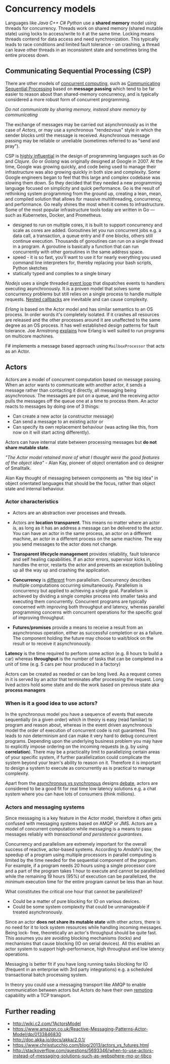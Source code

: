 # Concurrency models

Languages like *Java* *C++* *C#* *Python* use a **shared memory** model using threads for concurrency. Threads work on shared memory (shared mutable state) using locks to access/write to it at the same time. Locking means threads contend for data access and need synchronization. This typically leads to race conditions and limited fault tolerance - on crashing, a thread can leave other threads in an inconsistent state and sometimes bring the entire process down.

## Communicating Sequential Processing (CSP)

There are other models of [concurrent computing](https://en.wikipedia.org/wiki/Concurrent_computing), such as [Communicating Sequential Processing](http://www.usingcsp.com/cspbook.pdf) based on **message passing** which tend to be far easier to reason about than shared-memory concurrency, and is typically considered a more robust form of concurrent programming.

*Do not communicate by sharing memory, instead share memory by communicating*

The exchange of messages may be carried out asynchronously as in the case of *Actors*, or may use a synchronous "rendezvous" style in which the sender blocks until the message is received. Asynchronous message passing may be reliable or unreliable (sometimes referred to as "send and pray").

CSP is [highly influential](http://www.minaandrawos.com/2015/12/06/concurrency-in-golang/) in the design of programming languages such as *Go* and *Clojure*. *Go* or *Golang* was originally designed at Google in 2007. At the time, Google was growing quickly, and code being used to manage their infrastructure was also growing quickly in both size and complexity. Some Google engineers began to feel that this large and complex codebase was slowing them down. So they decided that they needed a new programming language focused on simplicity and quick performance. Go is the result of rethinking system programming from the ground up, creating a lean, mean, and compiled solution that allows for massive multithreading, concurrency, and performance. Go really shines the most when it comes to infrastructure. Some of the most popular infrastructure tools today are written in Go — such as Kubernetes, Docker, and Prometheus.

* designed to run on multiple cores, it is built to support concurrency and scale as cores are added. Goroutines let you run concurrent jobs e.g. a data call, a transaction, a queue entry and if one blocks, others still continue execution. Thousands of goroutines can run on a single thread in a program. A goroutine is basically a function that can run concurrently with other goroutines in the same address space.
* speed - it is so fast, you’ll want to use it for nearly everything you used command line interpreters for, thereby replacing your bash scripts, Python sketches
* statically typed and complies to a single binary

*Nodejs* uses a single threaded [event loop](https://blog.sessionstack.com/how-javascript-works-event-loop-and-the-rise-of-async-programming-5-ways-to-better-coding-with-2f077c4438b5) that dispatches events to handlers executing asynchronously. It is a proven model that solves some concurrency problems but still relies on a single process to handle multiple requests. [Nested callbacks](https://joearms.github.io/published/2013-04-02-Red-and-Green-Callbacks.html) are inevitable and can cause complexity.

*Erlang* is based on the Actor model and has similar semantics to an OS process. In order words it's completely isolated. If it crashes all resources are released and the other processes around it are unaffected to the same degree as an OS process. It has well established design patterns for fault tolerance. Joe Armstrong [explains](https://www.youtube.com/watch?v=bo5WL5IQAd0) how Erlang is well suited to run programs on multicore machines.

F# implements a message based approach using `MailboxProcessor` that acts as an Actor.

## Actors

Actors are a model of concurrent computation based on message passing. When an actor wants to communicate with another actor, it sends a message rather than contacting it directly, all messaging being asynchronous. The messages are put on a queue, and the receiving actor pulls the messages off the queue one at a time to process them. An actor reacts to messages by doing one of 3 things:

* Can create a new actor (a constructor message)
* Can send a message to an existing actor or
* Can specify its own replacement behaviour (was acting like this, from now on it will start acting differently).

Actors can have internal state between processing messages but **do not share mutable state**.

*"The Actor model retained more of what I thought were the good features of the object idea"* - Alan Kay, pioneer of object orientation and co designer of Smalltalk.

Alan Kay thought of messaging between components as "the big idea" in object orientated languages that should be the focus, rather than object state and internal behaviour.

### Actor characteristics

* Actors are an abstraction over processes and threads.

* Actors are **location transparent**. This means no matter where an actor is, as long as it has an address a message can be delivered to the actor. You can have an actor in the same process, an actor on a different machine, an actor in a different process on the same machine. The way you send messages to the actor does not change.

* **Transparent lifecycle management** provides reliability, fault tolerance and self healing capabilities. If an actor errors, supervisor kicks in, handles the error, restarts the actor and prevents an exception bubbling up all the way up and crashing the application.

* **Concurrency** is [different](http://stackoverflow.com/questions/1897993/what-is-the-difference-between-concurrent-programming-and-parallel-programming) from parallelism. Concurrency describes multiple computations occurring simultaneously. Parallelism is concurrency but applied to achieving a single goal. Parallelism is achieved by dividing a single complex process into smaller tasks and executing them concurrently. Concurrent programs are typically concerned with improving both throughput and latency, whereas parallel programming concerns with concurrent operations for the specific goal of improving throughput.

* **Futures/promises** provide a means to receive a result from an asynchronous operation, either as successful completion or as a failure. The component holding the future may choose to wait/block on the result or to receive it asynchronously.

**Latency** is the time required to perform some action (e.g. 8 hours to build a car) whereas **throughput** is the number of tasks that can be completed in a unit of time (e.g. 5 cars per hour produced in a factory)

Actors can be created as needed or can be long lived. As a request comes in it is served by an actor that terminates after processing the request. Long lived actors hold some state and do the work based on previous state aka **process managers**

### When is it a good idea to use actors?

In the synchronous model you have a sequence of events that execute sequentially (in a given order) which in theory is easy (read familiar) to program and reason about, whereas in the event driven asynchronous model the order of execution of concurrent code is not guaranteed. This leads to non determinism and can make it very hard to debug concurrent programs. Depending upon the underlying business problem you may have to explicitly impose ordering on the incoming requests (e.g. by using **correlation**). There may be a practicality limit to parallelizing certain areas of your specific system, if further parallelization could complicate the system beyond your team's ability to reason on it. Therefore it is important to design a system to execute as concurrently as is practical to manage complexity.

Apart from the [asynchronous vs synchronous](https://www.infoq.com/presentations/asynchronous-vs-synchronous?utm_source=twitter&utm_medium=link&utm_campaign=qcon
) designs [debate](https://www.youtube.com/watch?v=bzkRVzciAZg), actors are considered to be a good fit for real time low latency solutions e.g. a chat system where you can have lots of consumers (think millions).

### Actors and messaging systems

Since messaging is a key feature in the Actor model, therefore it often gets confused with messaging systems based on AMQP or JMS. Actors are a model of concurrent computation while messaging is a means to pass messages reliably with *transactional and persistence guarantees*.

Concurrency and parallelism are extremely important for the overall success of reactive, actor-based systems. According to *Amdahl's law*, the speedup of a program using multiple processors in parallel computing is limited by the time needed for the sequential component of the program. For example, if a program needs 20 hours using a single processor core and a part of the program takes 1 hour to execute and cannot be parallelized while the remaining 19 hours (95%) of execution can be parallelized, the minimum execution time for the entire program cannot be less than an hour.

What constitutes the critical one hour that cannot be parallelized?

* Could be a matter of pure blocking for IO on various devices.
* Could be some system complexity that could be unmanageable if treated asynchronously.

Since an actor **does not share its mutable state** with other actors, there is no need for it to lock system resources while handling incoming messages. Being lock- free, theoretically an actor's throughput should be quite fast. This assumes you are avoiding blocking mechanisms (locks) and mechanisms that cause blocking (IO on serial devices). All this enables an actor system to support high-performance, high throughput and low latency operations.

Messaging is better fit if you have long running tasks blocking for IO (frequent in an enterprise with 3rd party integrations) e.g. a scheduled transactional batch processing system.

In theory you could use a messaging transport like AMQP to enable communication between actors but Actors do have their own [remoting](http://doc.akka.io/docs/akka/snapshot/scala/remoting.html) capability with a TCP transport.

## Further reading

* http://wiki.c2.com/?ActorsModel
* https://www.amazon.co.uk/Reactive-Messaging-Patterns-Actor-Model/dp/0133846830
* http://doc.akka.io/docs/akka/2.0.1/
* https://www.chrisstucchio.com/blog/2013/actors_vs_futures.html
* http://stackoverflow.com/questions/5693346/when-to-use-actors-instead-of-messaging-solutions-such-as-websphere-mq-or-tibco